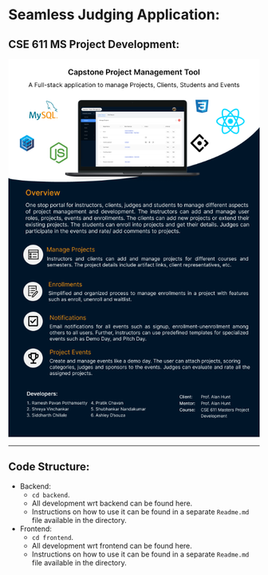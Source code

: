 # Seamless Judging Application:

## CSE 611 MS Project Development:
![](poster.png?raw=true "Title")

---

## Code Structure:

- Backend:
  - `cd backend`.
  - All development wrt backend can be found here.
  - Instructions on how to use it can be found in a separate `Readme.md` file available in the directory.
- Frontend:
  - `cd frontend`.
  - All development wrt frontend can be found here.
  - Instructions on how to use it can be found in a separate `Readme.md` file available in the directory.

